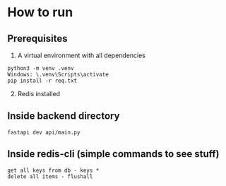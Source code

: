 # How to run

## Prerequisites

1. A virtual environment with all dependencies

```python3
python3 -m venv .venv
Windows: \.venv\Scripts\activate
pip install -r req.txt
```

2. Redis installed

## Inside backend directory

```python3
fastapi dev api/main.py
```

## Inside redis-cli (simple commands to see stuff)

```
get all keys from db - keys *  
delete all items - flushall
```
